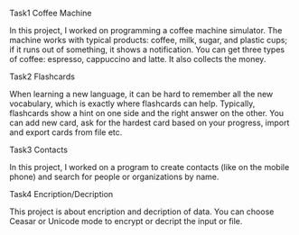 Task1
Coffee Machine

In this project, I worked on programming a coffee machine simulator. The machine works with typical products: coffee, milk, sugar, and plastic cups; if it runs out of something, it shows a notification. You can get three types of coffee: espresso, cappuccino and latte. It also collects the money.

Task2
Flashcards

When learning a new language, it can be hard to remember all the new vocabulary, which is exactly where flashcards can help. Typically, flashcards show a hint on one side and the right answer on the other. You can add new card, ask for the hardest card based on your progress, import and export cards from file etc.

Task3
Contacts

In this project, I worked on a program to create contacts (like on the mobile phone) and search for people or organizations by name.

Task4
Encription/Decription

This project is about encription and decription of data. You can choose Ceasar or Unicode mode to encrypt or decript the input or file.
